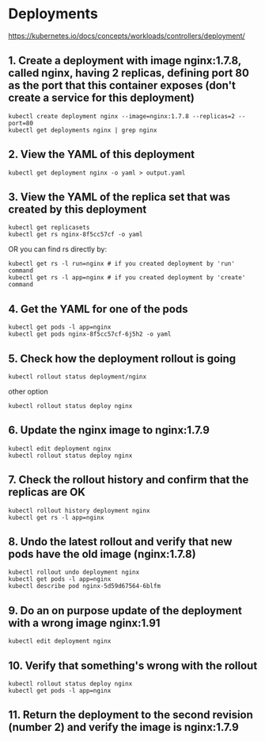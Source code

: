 # Deployments

https://kubernetes.io/docs/concepts/workloads/controllers/deployment/

## 1. Create a deployment with image nginx:1.7.8, called nginx, having 2 replicas, defining port 80 as the port that this container exposes (don't create a service for this deployment)

```
kubectl create deployment nginx --image=nginx:1.7.8 --replicas=2 --port=80
kubectl get deployments nginx | grep nginx  
```

## 2. View the YAML of this deployment

```
kubectl get deployment nginx -o yaml > output.yaml
```

## 3. View the YAML of the replica set that was created by this deployment

```
kubectl get replicasets
kubectl get rs nginx-8f5cc57cf -o yaml 
```

OR you can find rs directly by:

```
kubectl get rs -l run=nginx # if you created deployment by 'run' command
kubectl get rs -l app=nginx # if you created deployment by 'create' command
```

## 4. Get the YAML for one of the pods

```
kubectl get pods -l app=nginx   
kubectl get pods nginx-8f5cc57cf-6j5h2 -o yaml  
```

## 5. Check how the deployment rollout is going

```
kubectl rollout status deployment/nginx
```

other option

```
kubectl rollout status deploy nginx
```

## 6. Update the nginx image to nginx:1.7.9

```
kubectl edit deployment nginx
kubectl rollout status deploy nginx
```

## 7. Check the rollout history and confirm that the replicas are OK

```
kubectl rollout history deployment nginx
kubectl get rs -l app=nginx
```

## 8. Undo the latest rollout and verify that new pods have the old image (nginx:1.7.8)

```
kubectl rollout undo deployment nginx
kubectl get pods -l app=nginx
kubectl describe pod nginx-5d59d67564-6blfm
```

## 9. Do an on purpose update of the deployment with a wrong image nginx:1.91

```
kubectl edit deployment nginx
```

## 10. Verify that something's wrong with the rollout

```
kubectl rollout status deploy nginx
kubectl get pods -l app=nginx
```

## 11. Return the deployment to the second revision (number 2) and verify the image is nginx:1.7.9